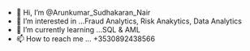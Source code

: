 - 👋 Hi, I’m @Arunkumar_Sudhakaran_Nair
- 👀 I’m interested in ...Fraud Analytics, Risk Anakytics, Data Analytics
- 🌱 I’m currently learning ...SQL & AML
- 📫 How to reach me ... +3530892438566

<!---
ArunSudhakaran/ArunSudhakaran is a ✨ special ✨ repository because its `README.md` (this file) appears on your GitHub profile.
You can click the Preview link to take a look at your changes.
--->
